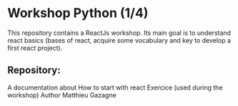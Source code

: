 # Workshop Python (1/4)
This repository contains a ReactJs workshop. Its main goal is to understand react basics (bases of react, acquire some vocabulary and key to develop a first react project).

## Repository:
A documentation about How to start with react
Exercice (used during the workshop)
Author Matthieu Gazagne
